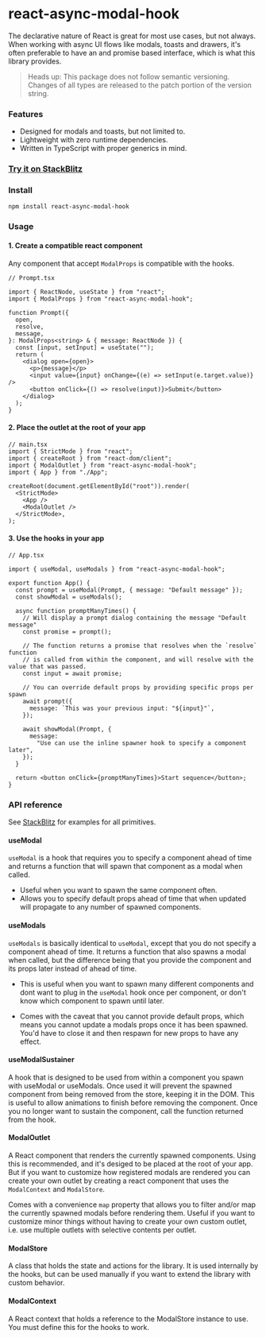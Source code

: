 # react-async-modal-hook

The declarative nature of React is great for most use cases, but not always.
When working with async UI flows like modals, toasts and drawers, it's often
preferable to have an and promise based interface, which is what this library provides.

> Heads up: This package does not follow semantic versioning. Changes of all types are released to the patch portion of the version string.

### Features

- Designed for modals and toasts, but not limited to.
- Lightweight with zero runtime dependencies.
- Written in TypeScript with proper generics in mind.

### [Try it on StackBlitz](https://stackblitz.com/edit/react-async-modal-hook)

### Install

    npm install react-async-modal-hook

### Usage

#### 1. Create a compatible react component

Any component that accept `ModalProps` is compatible with the hooks.

```tsx
// Prompt.tsx

import { ReactNode, useState } from "react";
import { ModalProps } from "react-async-modal-hook";

function Prompt({
  open,
  resolve,
  message,
}: ModalProps<string> & { message: ReactNode }) {
  const [input, setInput] = useState("");
  return (
    <dialog open={open}>
      <p>{message}</p>
      <input value={input} onChange={(e) => setInput(e.target.value)} />
      <button onClick={() => resolve(input)}>Submit</button>
    </dialog>
  );
}
```

#### 2. Place the outlet at the root of your app

```tsx
// main.tsx
import { StrictMode } from "react";
import { createRoot } from "react-dom/client";
import { ModalOutlet } from "react-async-modal-hook";
import { App } from "./App";

createRoot(document.getElementById("root")).render(
  <StrictMode>
    <App />
    <ModalOutlet />
  </StrictMode>,
);
```

#### 3. Use the hooks in your app

```tsx
// App.tsx

import { useModal, useModals } from "react-async-modal-hook";

export function App() {
  const prompt = useModal(Prompt, { message: "Default message" });
  const showModal = useModals();

  async function promptManyTimes() {
    // Will display a prompt dialog containing the message "Default message"
    const promise = prompt();

    // The function returns a promise that resolves when the `resolve` function
    // is called from within the component, and will resolve with the value that was passed.
    const input = await promise;

    // You can override default props by providing specific props per spawn
    await prompt({
      message: `This was your previous input: "${input}"`,
    });

    await showModal(Prompt, {
      message:
        "Use can use the inline spawner hook to specify a component later",
    });
  }

  return <button onClick={promptManyTimes}>Start sequence</button>;
}
```

### API reference

See [StackBlitz](#try-it-on-stackblitz) for examples for all primitives.

#### useModal

`useModal` is a hook that requires you to specify a component ahead of time and returns a function that will spawn that component as a modal when called.

- Useful when you want to spawn the same component often.
- Allows you to specify default props ahead of time that when updated will propagate to any number of spawned components.

#### useModals

`useModals` is basically identical to `useModal`, except that you do not specify a component ahead of time.
It returns a function that also spawns a modal when called, but the difference being that you provide the component and its props later instead of ahead of time.

- This is useful when you want to spawn many different components and dont want to plug in the `useModal` hook once per component, or don't know which component to spawn until later.

- Comes with the caveat that you cannot provide default props, which means you cannot update a modals props once it has been spawned. You'd have to close it and then respawn for new props to have any effect.

#### useModalSustainer

A hook that is designed to be used from within a component you spawn with useModal or useModals.
Once used it will prevent the spawned component from being removed from the store, keeping it in the DOM.
This is useful to allow animations to finish before removing the component.
Once you no longer want to sustain the component, call the function returned from the hook.

#### ModalOutlet

A React component that renders the currently spawned components. Using this is recommended, and it's desiged to be placed at the root of your app. But if you want to customize how registered modals are rendered you can create your own outlet by creating a react component that uses the `ModalContext` and `ModalStore`.

Comes with a convenience `map` property that allows you to filter and/or map the currently spawned modals before rendering them. Useful if you want to customize minor things without having to create your own custom outlet, i.e. use multiple outlets with selective contents per outlet.

#### ModalStore

A class that holds the state and actions for the library. It is used internally by the hooks, but can be used manually if you want to extend the library with custom behavior.

#### ModalContext

A React context that holds a reference to the ModalStore instance to use. You must define this for the hooks to work.
